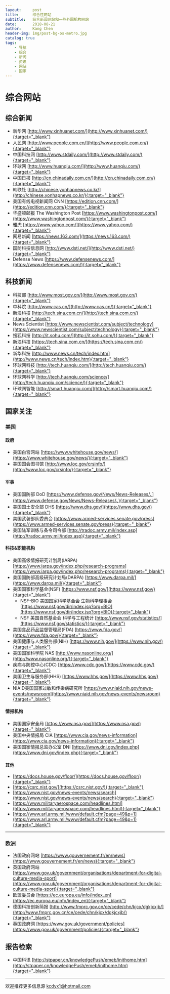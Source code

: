 ```yaml
---
layout:     post
title:      综合性网站
subtitle:   综合新闻网站和一些外国机构网站
date:       2018-08-21
author:     Kang Chen
header-img: img/post-bg-os-metro.jpg
catalog: true
tags:
    - 导航
    - 综合
    - 新闻
    - 资讯
    - 网站
    - 国家
---
```

# 综合网站

## 综合新闻

- 新华网 [http://www.xinhuanet.com/](http://www.xinhuanet.com/){:target="_blank"}
- 人民网 [http://www.people.com.cn/](http://www.people.com.cn/){:target="_blank"}
- 中国科技网 [http://www.stdaily.com/](http://www.stdaily.com/){:target="_blank"}
- 环球网 [http://www.huanqiu.com/](http://www.huanqiu.com/){:target="_blank"}
- 中国日报 [http://cn.chinadaily.com.cn/](http://cn.chinadaily.com.cn/){:target="_blank"}
- 韩联社 [http://chinese.yonhapnews.co.kr/](http://chinese.yonhapnews.co.kr/){:target="_blank"}
- 美国有线电视新闻网 CNN [https://edition.cnn.com/](https://edition.cnn.com/){:target="_blank"}
- 华盛顿邮报 The Washington Post [https://www.washingtonpost.com/](https://www.washingtonpost.com/){:target="_blank"}
- 雅虎 [https://www.yahoo.com/](https://www.yahoo.com/){:target="_blank"}
- 网易新闻 [https://news.163.com/](https://news.163.com/){:target="_blank"}
- 国防科技信息网 [http://www.dsti.net/](http://www.dsti.net/){:target="_blank"}
- Defense News [https://www.defensenews.com/](https://www.defensenews.com/){:target="_blank"}

## 科技新闻

- 科技部 [http://www.most.gov.cn/](http://www.most.gov.cn/){:target="_blank"}
- 中科院 [http://www.cas.cn/](http://www.cas.cn/){:target="_blank"}
- 新浪科技 [http://tech.sina.com.cn/](http://tech.sina.com.cn/){:target="_blank"}
- News Scientist [https://www.newscientist.com/subject/technology](https://www.newscientist.com/subject/technology){:target="_blank"}
- 搜狐科技 [http://it.sohu.com/](http://it.sohu.com/){:target="_blank"}
- 新浪科技 [https://tech.sina.com.cn/](https://tech.sina.com.cn/){:target="_blank"}
- 新华科技 [http://www.news.cn/tech/index.htm](http://www.news.cn/tech/index.htm){:target="_blank"}
- 环球网科技 [http://tech.huanqiu.com/](http://tech.huanqiu.com/){:target="_blank"}
- 环球网科学 [http://tech.huanqiu.com/science/](http://tech.huanqiu.com/science/){:target="_blank"}
- 环球网智能 [http://smart.huanqiu.com/](http://smart.huanqiu.com/){:target="_blank"}

## 国家关注

### 美国

#### 政府

- 美国白宫网站 [https://www.whitehouse.gov/news/](https://www.whitehouse.gov/news/){:target="_blank"}
- 美国国会图书馆 [http://www.loc.gov/crsinfo/](http://www.loc.gov/crsinfo/){:target="_blank"}

#### 军事

- 美国国防部 DoD  [https://www.defense.gov/News/News-Releases/、](https://www.defense.gov/News/News-Releases/、){:target="_blank"}
- 美国国土安全部 DHS [https://www.dhs.gov/](https://www.dhs.gov/){:target="_blank"}
- 美国武装部队委员会 [https://www.armed-services.senate.gov/press](https://www.armed-services.senate.gov/press){:target="_blank"}
- 美国陆军训练与条令司令部 [http://tradoc.army.mil/index.asp](http://tradoc.army.mil/index.asp){:target="_blank"}


#### 科技&职能机构

- 美国高级情报研究计划局(IARPA)[https://www.iarpa.gov/index.php/research-programs](https://www.iarpa.gov/index.php/research-programs){:target="_blank"}
- 美国国防部高级研究计划局(DARPA) [https://www.darpa.mil/](https://www.darpa.mil/){:target="_blank"}
- 美国国家科学基金(NSF) [https://www.nsf.gov/](https://www.nsf.gov/){:target="_blank"}
    - NSF-BIO 美国国家科学基金会 生物科学理事会 [https://www.nsf.gov/dir/index.jsp?org=BIO](https://www.nsf.gov/dir/index.jsp?org=BIO){:target="_blank"}
    - NSF 美国自然基金会 科学与工程统计 [https://www.nsf.gov/statistics/](https://www.nsf.gov/statistics/){:target="_blank"}
- 美国食品药品监督管理局(FDA) [https://www.fda.gov/](https://www.fda.gov/){:target="_blank"}
- 美国健康与人类服务部(NIH) [https://www.nih.gov/](https://www.nih.gov/){:target="_blank"}
- 美国国家科学院 NAS [http://www.nasonline.org/](http://www.nasonline.org/){:target="_blank"}
- 疾病与防控中心(CDC) [https://www.cdc.gov/](https://www.cdc.gov/){:target="_blank"}
- 美国卫生与服务部(HHS) [https://www.hhs.gov/](https://www.hhs.gov/){:target="_blank"}
- NIAID美国国家过敏和传染病研究所 [https://www.niaid.nih.gov/news-events/newsroom](https://www.niaid.nih.gov/news-events/newsroom){:target="_blank"}

#### 情报机构

- 美国国家安全局 [https://www.nsa.gov/](https://www.nsa.gov/){:target="_blank"}
- 美国中央情报局 CIA [https://www.cia.gov/news-information](https://www.cia.gov/news-information){:target="_blank"}
- 美国国家情报总监办公室 DNI [https://www.dni.gov/index.php](https://www.dni.gov/index.php){:target="_blank"}

#### 其他

- [https://docs.house.gov/floor/](https://docs.house.gov/floor/){:target="_blank"}
- [https://csrc.nist.gov/](https://csrc.nist.gov/){:target="_blank"}
- [https://www.nist.gov/news-events/news/search](https://www.nist.gov/news-events/news/search){:target="_blank"}
- [https://www.militaryaerospace.com/headlines.html](https://www.militaryaerospace.com/headlines.html){:target="_blank"}
- [https://www.arl.army.mil/www/default.cfm?page=49&p=1](https://www.arl.army.mil/www/default.cfm?page=49&p=1){:target="_blank"}

----

### 欧洲

- 法国政府网站 [https://www.gouvernement.fr/en/news](https://www.gouvernement.fr/en/news){:target="_blank"}
- 英国政府网站[https://www.gov.uk/government/organisations/department-for-digital-culture-media-sport](https://www.gov.uk/government/organisations/department-for-digital-culture-media-sport){:target="_blank"}
- 欧盟委员会 [https://ec.europa.eu/info/index_en](https://ec.europa.eu/info/index_en){:target="_blank"}
- 德国科技创新简报 [http://www.fmprc.gov.cn/ce/cede/chn/kjcx/dgkjcxjb/](http://www.fmprc.gov.cn/ce/cede/chn/kjcx/dgkjcxjb/){:target="_blank"}
- 英国政府网 [https://www.gov.uk/government/policies](https://www.gov.uk/government/policies){:target="_blank"}

## 报告检索

- 中国科讯 [http://stpaper.cn/knowledgePush/emeb/inithome.htm](http://stpaper.cn/knowledgePush/emeb/inithome.htm){:target="_blank"}

----

欢迎推荐更多信息源 kcdyx1@hotmail.com
